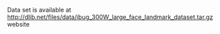Data set is available at http://dlib.net/files/data/ibug_300W_large_face_landmark_dataset.tar.gz website
